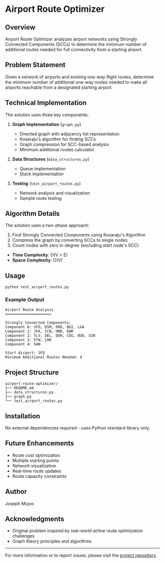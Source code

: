 # Airport Route Optimizer

## Overview
Airport Route Optimizer analyzes airport networks using Strongly Connected Components (SCCs) to determine the minimum number of additional routes needed for full connectivity from a starting airport.

## Problem Statement
Given a network of airports and existing one-way flight routes, determine the minimum number of additional one-way routes needed to make all airports reachable from a designated starting airport.

## Technical Implementation
The solution uses three key components:

1. **Graph Implementation** (`graph.py`)
   - Directed graph with adjacency list representation
   - Kosaraju's algorithm for finding SCCs
   - Graph compression for SCC-based analysis
   - Minimum additional routes calculator

2. **Data Structures** (`data_structures.py`)
   - Queue implementation
   - Stack implementation

3. **Testing** (`test_airport_routes.py`)
   - Network analysis and visualization
   - Sample route testing

## Algorithm Details
The solution uses a two-phase approach:
1. Find Strongly Connected Components using Kosaraju's Algorithm
2. Compress the graph by converting SCCs to single nodes
3. Count nodes with zero in-degree (excluding start node's SCC)

- **Time Complexity**: O(V + E)
- **Space Complexity**: O(V)

## Usage
```bash
python test_airport_routes.py
```

### Example Output
```
Airport Route Analysis
=====================

Strongly Connected Components:
Component 0: SFO, DSM, ORD, BGI, LGA
Component 1: JFK, ICN, HND, EWR
Component 2: TLV, DEL, DOH, CDG, BUD, SIN
Component 3: EYW, LHR
Component 4: SAN

Start Airport: SFO
Minimum Additional Routes Needed: 4
```

## Project Structure
```
airport-route-optimizer/
├── README.md
├── data_structures.py
├── graph.py
└── test_airport_routes.py
```

## Installation
No external dependencies required - uses Python standard library only.

## Future Enhancements
- Route cost optimization
- Multiple starting points
- Network visualization
- Real-time route updates
- Route capacity constraints

## Author
Joseph Mojoo

## Acknowledgments
- Original problem inspired by real-world airline route optimization challenges
- Graph theory principles and algorithms

---
For more information or to report issues, please visit the [project repository](https://github.com/josephmowjew/airport-route-optimizer.git).
